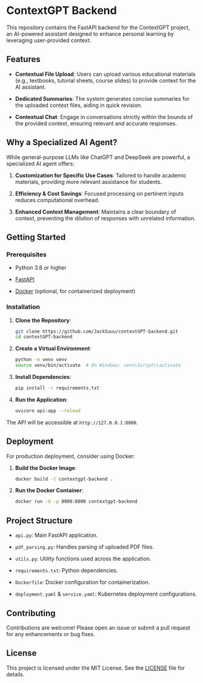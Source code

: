 # ContextGPT Backend

This repository contains the FastAPI backend for the ContextGPT project, an AI-powered assistant designed to enhance personal learning by leveraging user-provided context.

## Features

- **Contextual File Upload**: Users can upload various educational materials (e.g., textbooks, tutorial sheets, course slides) to provide context for the AI assistant.

- **Dedicated Summaries**: The system generates concise summaries for the uploaded context files, aiding in quick revision.

- **Contextual Chat**: Engage in conversations strictly within the bounds of the provided context, ensuring relevant and accurate responses.

## Why a Specialized AI Agent?

While general-purpose LLMs like ChatGPT and DeepSeek are powerful, a specialized AI agent offers:

1. **Customization for Specific Use Cases**: Tailored to handle academic materials, providing more relevant assistance for students.

2. **Efficiency & Cost Savings**: Focused processing on pertinent inputs reduces computational overhead.

3. **Enhanced Context Management**: Maintains a clear boundary of context, preventing the dilution of responses with unrelated information.

## Getting Started

### Prerequisites

- Python 3.8 or higher

- [FastAPI](https://fastapi.tiangolo.com/)

- [Docker](https://www.docker.com/) (optional, for containerized deployment)

### Installation

1. **Clone the Repository**:

   ```bash
   git clone https://github.com/JackSuuu/contextGPT-backend.git
   cd contextGPT-backend
   ```

2. **Create a Virtual Environment**:

   ```bash
   python -m venv venv
   source venv/bin/activate  # On Windows: venv\Scripts\activate
   ```

3. **Install Dependencies**:

   ```bash
   pip install -r requirements.txt
   ```

4. **Run the Application**:

   ```bash
   uvicorn api:app --reload
   ```

The API will be accessible at `http://127.0.0.1:8000`.

## Deployment

For production deployment, consider using Docker:

1. **Build the Docker Image**:

   ```bash
   docker build -t contextgpt-backend .
   ```

2. **Run the Docker Container**:

   ```bash
   docker run -d -p 8000:8000 contextgpt-backend
   ```

## Project Structure

- `api.py`: Main FastAPI application.

- `pdf_parsing.py`: Handles parsing of uploaded PDF files.

- `utils.py`: Utility functions used across the application.

- `requirements.txt`: Python dependencies.

- `Dockerfile`: Docker configuration for containerization.

- `deployment.yaml` & `service.yaml`: Kubernetes deployment configurations.

## Contributing

Contributions are welcome! Please open an issue or submit a pull request for any enhancements or bug fixes.

## License

This project is licensed under the MIT License. See the [LICENSE](LICENSE) file for details.
